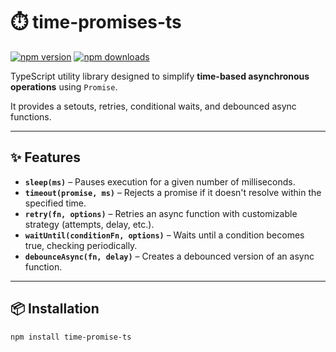 # ⏱️ time-promises-ts

[![npm version](https://img.shields.io/npm/v/time-promise-ts.svg)](https://www.npmjs.com/package/time-promise-ts)
[![npm downloads](https://img.shields.io/npm/dm/time-promise-ts.svg)](https://www.npmjs.com/package/time-promise-ts)

TypeScript utility library designed to simplify **time-based asynchronous operations** using `Promise`.

It provides a setouts, retries, conditional waits, and debounced async functions.

---

## ✨ Features

- **`sleep(ms)`** – Pauses execution for a given number of milliseconds.
- **`timeout(promise, ms)`** – Rejects a promise if it doesn't resolve within the specified time.
- **`retry(fn, options)`** – Retries an async function with customizable strategy (attempts, delay, etc.).
- **`waitUntil(conditionFn, options)`** – Waits until a condition becomes true, checking periodically.
- **`debounceAsync(fn, delay)`** – Creates a debounced version of an async function.

---

## 📦 Installation

```bash
npm install time-promise-ts
